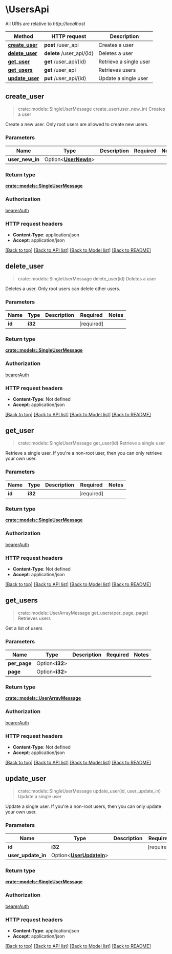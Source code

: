 # \UsersApi

All URIs are relative to *http://localhost*

Method | HTTP request | Description
------------- | ------------- | -------------
[**create_user**](UsersApi.md#create_user) | **post** /user_api | Creates a user
[**delete_user**](UsersApi.md#delete_user) | **delete** /user_api/{id} | Deletes a user
[**get_user**](UsersApi.md#get_user) | **get** /user_api/{id} | Retrieve a single user
[**get_users**](UsersApi.md#get_users) | **get** /user_api | Retrieves users
[**update_user**](UsersApi.md#update_user) | **put** /user_api/{id} | Update a single user



## create_user

> crate::models::SingleUserMessage create_user(user_new_in)
Creates a user

Create a new user. Only root users are allowed to create new users.

### Parameters


Name | Type | Description  | Required | Notes
------------- | ------------- | ------------- | ------------- | -------------
**user_new_in** | Option<[**UserNewIn**](UserNewIn.md)> |  |  |

### Return type

[**crate::models::SingleUserMessage**](SingleUserMessage.md)

### Authorization

[bearerAuth](../README.md#bearerAuth)

### HTTP request headers

- **Content-Type**: application/json
- **Accept**: application/json

[[Back to top]](#) [[Back to API list]](../README.md#documentation-for-api-endpoints) [[Back to Model list]](../README.md#documentation-for-models) [[Back to README]](../README.md)


## delete_user

> crate::models::SingleUserMessage delete_user(id)
Deletes a user

Deletes a user. Only root users can delete other users.

### Parameters


Name | Type | Description  | Required | Notes
------------- | ------------- | ------------- | ------------- | -------------
**id** | **i32** |  | [required] |

### Return type

[**crate::models::SingleUserMessage**](SingleUserMessage.md)

### Authorization

[bearerAuth](../README.md#bearerAuth)

### HTTP request headers

- **Content-Type**: Not defined
- **Accept**: application/json

[[Back to top]](#) [[Back to API list]](../README.md#documentation-for-api-endpoints) [[Back to Model list]](../README.md#documentation-for-models) [[Back to README]](../README.md)


## get_user

> crate::models::SingleUserMessage get_user(id)
Retrieve a single user

Retrieve a single user. If you're a non-root user, then you can only retrieve your own user.

### Parameters


Name | Type | Description  | Required | Notes
------------- | ------------- | ------------- | ------------- | -------------
**id** | **i32** |  | [required] |

### Return type

[**crate::models::SingleUserMessage**](SingleUserMessage.md)

### Authorization

[bearerAuth](../README.md#bearerAuth)

### HTTP request headers

- **Content-Type**: Not defined
- **Accept**: application/json

[[Back to top]](#) [[Back to API list]](../README.md#documentation-for-api-endpoints) [[Back to Model list]](../README.md#documentation-for-models) [[Back to README]](../README.md)


## get_users

> crate::models::UserArrayMessage get_users(per_page, page)
Retrieves users

Get a list of users

### Parameters


Name | Type | Description  | Required | Notes
------------- | ------------- | ------------- | ------------- | -------------
**per_page** | Option<**i32**> |  |  |
**page** | Option<**i32**> |  |  |

### Return type

[**crate::models::UserArrayMessage**](UserArrayMessage.md)

### Authorization

[bearerAuth](../README.md#bearerAuth)

### HTTP request headers

- **Content-Type**: Not defined
- **Accept**: application/json

[[Back to top]](#) [[Back to API list]](../README.md#documentation-for-api-endpoints) [[Back to Model list]](../README.md#documentation-for-models) [[Back to README]](../README.md)


## update_user

> crate::models::SingleUserMessage update_user(id, user_update_in)
Update a single user

Update a single user. If you're a non-root users, then you can only update your own user.

### Parameters


Name | Type | Description  | Required | Notes
------------- | ------------- | ------------- | ------------- | -------------
**id** | **i32** |  | [required] |
**user_update_in** | Option<[**UserUpdateIn**](UserUpdateIn.md)> |  |  |

### Return type

[**crate::models::SingleUserMessage**](SingleUserMessage.md)

### Authorization

[bearerAuth](../README.md#bearerAuth)

### HTTP request headers

- **Content-Type**: application/json
- **Accept**: application/json

[[Back to top]](#) [[Back to API list]](../README.md#documentation-for-api-endpoints) [[Back to Model list]](../README.md#documentation-for-models) [[Back to README]](../README.md)

